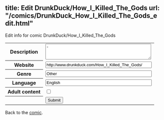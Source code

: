 title: Edit DrunkDuck/How_I_Killed_The_Gods
url: "/comics/DrunkDuck_How_I_Killed_The_Gods_edit.html"
---
Edit info for comic DrunkDuck/How_I_Killed_The_Gods

<form name="comic" action="http://gaepostmail.appspot.com/comic/" method="post">
<table class="comicinfo">
<tr>
<th>Description</th><td><textarea name="description" cols="40" rows="3">-</textarea></td>
</tr>
<tr>
<th>Website</th><td><input type="text" name="url" value="http://www.drunkduck.com/How_I_Killed_The_Gods/" size="40"/></td>
</tr>
<tr>
<th>Genre</th><td><input type="text" name="genre" value="Other" size="40"/></td>
</tr>
<tr>
<th>Language</th><td><input type="text" name="language" value="English" size="40"/></td>
</tr>
<tr>
<th>Adult content</th><td><input type="checkbox" name="adult" value="adult" /></td>
</tr>
<tr>
<th></th><td>
<input type="hidden" name="comic" value="DrunkDuck_How_I_Killed_The_Gods" />
<input type="submit" name="submit" value="Submit" />
</td>
</tr>
</table>
</form>

Back to the [comic](DrunkDuck_How_I_Killed_The_Gods.html).
